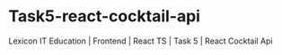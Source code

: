 # Task5-react-cocktail-api
Lexicon IT Education | Frontend | React TS | Task 5 | React Cocktail Api
